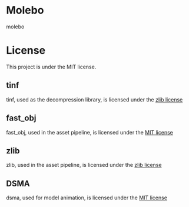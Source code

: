 # Molebo

molebo

# License
This project is under the MIT license.

## tinf
tinf, used as the decompression library, is licensed under the [zlib license](https://github.com/jibsen/tinf/blob/5f8f3f9acc4330cffb966c3b94705ee0fdf70e72/LICENSE)

## fast_obj
fast_obj, used in the asset pipeline, is licensed under the [MIT license](https://github.com/thisistherk/fast_obj/blob/master/LICENSE)

## zlib
zlib, used in the asset pipeline, is licensed under the [zlib license](https://zlib.net/zlib_license.html)

## DSMA
dsma, used for model animation, is licensed under the [MIT license](https://github.com/AntonioND/dsma-library)

